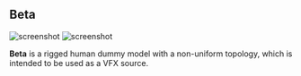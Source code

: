 Beta
----

![screenshot](https://i.imgur.com/sWtS7MWm.jpg)
![screenshot](https://i.imgur.com/URorbKHm.jpg)

**Beta** is a rigged human dummy model with a non-uniform topology, which is
intended to be used as a VFX source.

